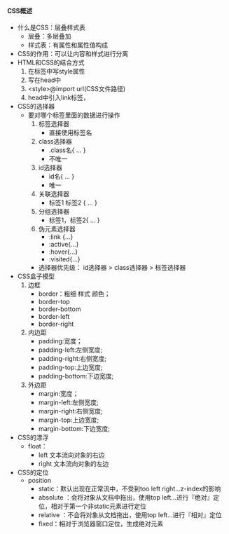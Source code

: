 #### CSS概述
* 什么是CSS：层叠样式表
    - 层叠：多层叠加
    - 样式表：有属性和属性值构成
* CSS的作用：可以让内容和样式进行分离
* HTML和CSS的结合方式
    1. 在标签中写style属性 <div style="background-color:red;color:green">
    2. <style>...</style>写在head中
    3. \<style>@import url(CSS文件路径)</style>
    4. head中引入link标签，<link rel="stylesheet" type="text/css" href="CSS文件路径">
* CSS的选择器
    - 要对哪个标签里面的数据进行操作
        1. 标签选择器
            - 直接使用标签名
        2. class选择器
            - .class名{ ... }
            - 不唯一
        3. id选择器
            - id名{ ... }
            - 唯一
        4. 关联选择器
            - 标签1 标签2 { ... }
        5. 分组选择器
            - 标签1，标签2{ ... }
        6. 伪元素选择器
            - :link {...}
            - :active{...}
            - :hover{...}
            - :visited{...}
        - 选择器优先级：
            id选择器 > class选择器 > 标签选择器
* CSS盒子模型
    1. 边框
        - border：粗细 样式 颜色；
        - border-top
        - border-bottom
        - border-left
        - border-right
    2. 内边距
        - padding:宽度；
        - padding-left:左侧宽度;
        - padding-right:右侧宽度;
        - padding-top:上边宽度;
        - padding-bottom:下边宽度;
    3. 外边距
        - margin:宽度；
        - margin-left:左侧宽度;
        - margin-right:右侧宽度;
        - margin-top:上边宽度;
        - margin-bottom:下边宽度;
* CSS的漂浮
    - float：
        * left 文本流向对象的右边
        * right 文本流向对象的左边
* CSS的定位
    - position
        * static：默认出现在正常流中，不受到too left right...z-index的影响
        * absolute ：会将对象从文档中拖出，使用top left...进行『绝对』定位，相对于第一个非static元素进行定位
        * relative ：不会将对象从文档拖出，使用top left...进行『相对』定位
        * fixed：相对于浏览器窗口定位，生成绝对元素

